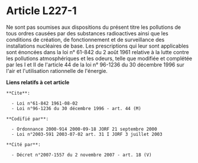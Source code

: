 # Article L227-1

Ne sont pas soumises aux dispositions du présent titre les pollutions de tous ordres causées par des substances radioactives
ainsi que les conditions de création, de fonctionnement et de surveillance des installations nucléaires de base. Les
prescriptions qui leur sont applicables sont énoncées dans la loi n° 61-842 du 2 août 1961 relative à la lutte contre les
pollutions atmosphériques et les odeurs, telle que modifiée et complétée par les I et II de l'article 44 de la loi n° 96-1236
du 30 décembre 1996 sur l'air et l'utilisation rationnelle de l'énergie.

**Liens relatifs à cet article**

	**Cite**:

	  - Loi n°61-842 1961-08-02
	  - Loi n°96-1236 du 30 décembre 1996 - art. 44 (M)

	**Codifié par**:

	  - Ordonnance 2000-914 2000-09-18 JORF 21 septembre 2000
	  - Loi n°2003-591 2003-07-02 art. 31 I JORF 3 juillet 2003

	**Cité par**:

	  - Décret n°2007-1557 du 2 novembre 2007 - art. 18 (V)
